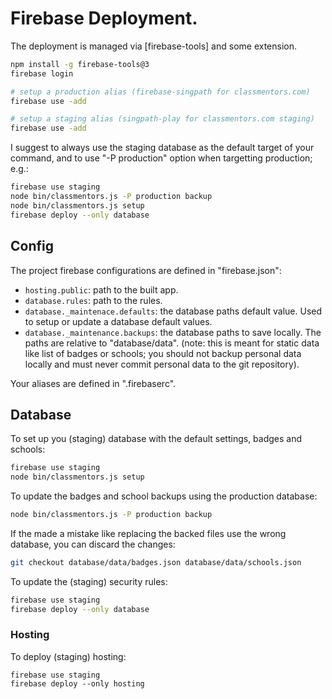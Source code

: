 # Firebase Deployment.

The deployment is managed via [firebase-tools] and some extension.

```bash
npm install -g firebase-tools@3
firebase login

# setup a production alias (firebase-singpath for classmentors.com)
firebase use -add

# setup a staging alias (singpath-play for classmentors.com staging)
firebase use -add
```

I suggest to always use the staging database as the default target of your
command, and to use "-P production" option when targetting production; e.g.:
```bash
firebase use staging
node bin/classmentors.js -P production backup
node bin/classmentors.js setup
firebase deploy --only database
```


## Config

The project firebase configurations are defined in "firebase.json":

- `hosting.public`: path to the built app.
- `database.rules`: path to the rules.
- `database._maintenace.defaults`: the database paths default value. Used to setup
  or update a database default values.
- `database._maintenance.backups`: the database paths to save locally. The paths
  are relative to "database/data". (note: this is meant for static data like
  list of badges or schools; you should not backup personal data locally and
  must never commit personal data to the git repository).

Your aliases are defined in ".firebaserc".


## Database


To set up you (staging) database with the default settings, badges and schools:
```bash
firebase use staging
node bin/classmentors.js setup
```

To update the badges and school backups using the production database:
```bash
node bin/classmentors.js -P production backup
```

If the made a mistake like replacing the backed files use the wrong database,
you can discard the changes:
```bash
git checkout database/data/badges.json database/data/schools.json
```

To update the (staging) security rules:
```bash
firebase use staging
firebase deploy --only database
```

### Hosting

To deploy (staging) hosting:
```
firebase use staging
firebase deploy --only hosting
```
